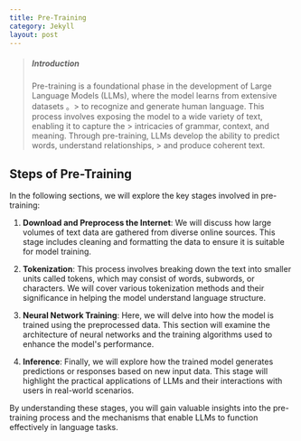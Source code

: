 ```yaml
---
title: Pre-Training
category: Jekyll
layout: post
---
```


> ##### Introduction
>
> Pre-training is a foundational phase in the development of Large Language Models (LLMs), where the model learns from extensive datasets 。> to recognize and generate human language. This process involves exposing the model to a wide variety of text, enabling it to capture the > intricacies of grammar, context, and meaning. Through pre-training, LLMs develop the ability to predict words, understand relationships, > and produce coherent text.

## Steps of Pre-Training

In the following sections, we will explore the key stages involved in pre-training:

1. **Download and Preprocess the Internet**: We will discuss how large volumes of text data are gathered from diverse online sources. This stage includes cleaning and formatting the data to ensure it is suitable for model training.

2. **Tokenization**: This process involves breaking down the text into smaller units called tokens, which may consist of words, subwords, or characters. We will cover various tokenization methods and their significance in helping the model understand language structure.

3. **Neural Network Training**: Here, we will delve into how the model is trained using the preprocessed data. This section will examine the architecture of neural networks and the training algorithms used to enhance the model's performance.

4. **Inference**: Finally, we will explore how the trained model generates predictions or responses based on new input data. This stage will highlight the practical applications of LLMs and their interactions with users in real-world scenarios.

By understanding these stages, you will gain valuable insights into the pre-training process and the mechanisms that enable LLMs to function effectively in language tasks.
